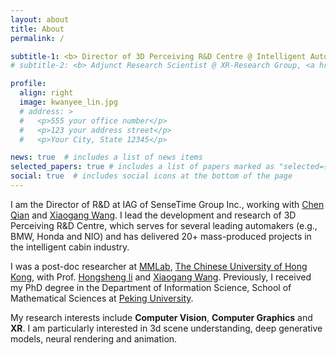```yaml
---
layout: about
title: About
permalink: /

subtitle-1: <b> Director of 3D Perceiving R&D Centre @ Intelligent Automotive Group, <a href='https://www.sensetime.com/en'>SenseTime Group Inc.</a></b>
# subtitle-2: <b> Adjunct Research Scientist @ XR-Research Group, <a href='https://www.shlab.org.cn/'>Shanghai AI Lab.</a></b>

profile:
  align: right
  image: kwanyee_lin.jpg
  # address: >
  #   <p>555 your office number</p>
  #   <p>123 your address street</p>
  #   <p>Your City, State 12345</p>

news: true  # includes a list of news items
selected_papers: true # includes a list of papers marked as "selected={true}"
social: true  # includes social icons at the bottom of the page
---
```


<!-- 

Write your biography here. Tell the world about yourself. Link to your favorite [subreddit](http://reddit.com). You can put a picture in, too. The code is already in, just name your picture `prof_pic.jpg` and put it in the `img/` folder.

Put your address / P.O. box / other info right below your picture. You can also disable any these elements by editing `profile` property of the YAML header of your `_pages/about.md`. Edit `_bibliography/papers.bib` and Jekyll will render your [publications page](/al-folio/publications/) automatically.

Link to your social media connections, too. This theme is set up to use [Font Awesome icons](http://fortawesome.github.io/Font-Awesome/) and [Academicons](https://jpswalsh.github.io/academicons/), like the ones below. Add your Facebook, Twitter, LinkedIn, Google Scholar, or just disable all of them.
 -->


<!-- **About** -->

<!-- <p>Hey, thanks for stopping by! &#128516;</p> -->


I am the Director of R&D at IAG of SenseTime Group Inc., working with [Chen Qian](http://scholar.google.com/citations?user=AerkT0YAAAAJ&hl=zh-CN) and [Xiaogang Wang](http://www.ee.cuhk.edu.hk/~xgwang/). I lead the development and research of 3D Perceiving R&D Centre, which serves for several leading automakers (e.g., BMW, Honda and NIO) and has delivered 20+ mass-produced projects in the intelligent cabin industry.

I was a post-doc researcher at [MMLab](http://mmlab.ie.cuhk.edu.hk/), [The Chinese University of Hong Kong](https://www.cuhk.edu.hk/english/index.html), with Prof. [Hongsheng li](http://www.ee.cuhk.edu.hk/~hsli/) and [Xiaogang Wang](http://www.ee.cuhk.edu.hk/~xgwang/). Previously, I received my PhD degree in the Department of Information Science, School of Mathematical Sciences at [Peking University](http://english.math.pku.edu.cn/).

My research interests include **Computer Vision**, **Computer Graphics** and **XR**. I am particularly interested in 3d scene understanding, deep generative models, neural rendering and animation.
